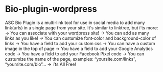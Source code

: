 # Bio-plugin-wordpress
ASC Bio Plugin is a multi-link tool for use in social media to add many link(urls) in a single page from your site.
It's similar to linktree, but i’ts more:
-> You can associate with your wordpress site!
-> You can add as many links as you like!
-> You can custumize font-color and background-color of links
-> You have a field to add your custom css
-> You can have a custom image in the top of page
-> You have a field to add your Google Analytics code
-> You have a field to add your Facebook Pixel code
-> You can custumize the name of the page, examples: “yoursite.com/links”, “yoursite.com/bio”…
-> I’ts All Free!
